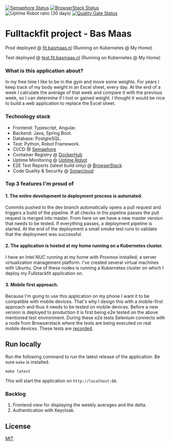 [![Semaphore Status](https://Bamaas.semaphoreci.com/badges/FullStackFit/branches/master.svg?style=shields)](https://bamaas.semaphoreci.com/projects/FullStackFit/)
[![BrowserStack Status](https://automate.browserstack.com/badge.svg?badge_key=SFlpQ0s5WW1GaWlJYjVjL3R4TGpRZHBUei9lY1J5Sng5QnY3NjdQSlhSQT0tLW5vY1FwamkyTituZDRldG1DOG0wNXc9PQ==--9bfa6e5f0a81668369f9ebb1ba200bc64ef3191f)](https://automate.browserstack.com/public-build/SFlpQ0s5WW1GaWlJYjVjL3R4TGpRZHBUei9lY1J5Sng5QnY3NjdQSlhSQT0tLW5vY1FwamkyTituZDRldG1DOG0wNXc9PQ==--9bfa6e5f0a81668369f9ebb1ba200bc64ef3191f)
![Uptime Robot ratio (30 days)](https://img.shields.io/uptimerobot/ratio/m784599266-50bceabcc776dda1320c0df8?label=Uptime)
[![Quality Gate Status](https://sonarcloud.io/api/project_badges/measure?project=bamaas_FullStackFit&metric=alert_status)](https://sonarcloud.io/dashboard?id=bamaas_FullStackFit)

# Fulltackfit project - Bas Maas

Prod deployed @ [fit.basmaas.nl](https://fit.basmaas.nl) (Running on Kubernetes @ My Home)

Test deployed @ [test.fit.basmaas.nl](https://test.fit.basmaas.nl) (Running on Kubernetes @ My Home)

### What is this application about?
In my free time I like to be in the gym and move some weights. For years I keep track of my body weight in an Excel sheet, every day. At the end of a week I calculate the average of that week and compare it with the previous week, so I can determine if I lost or gained weight. I thought it would be nice to build a web application to replace the Excel sheet.

### Technology stack
- Frontend: Typescript, Angular.
- Backend: Java, Spring Boot.
- Database: PostgreSQL.
- Test: Python, Robot Framework.
- CI/CD @ [Semaphore](https://bamaas.semaphoreci.com/projects/FullStackFit/)
- Container Registry @ [DockerHub](https://hub.docker.com/u/bamaas)
- Uptime Monitoring @ [Uptime Robot](https://stats.uptimerobot.com/zp8vnhRRwy)
- E2E Test Reports (latest build only) @ [BrowserStack](https://automate.browserstack.com/public-build/SFlpQ0s5WW1GaWlJYjVjL3R4TGpRZHBUei9lY1J5Sng5QnY3NjdQSlhSQT0tLW5vY1FwamkyTituZDRldG1DOG0wNXc9PQ==--9bfa6e5f0a81668369f9ebb1ba200bc64ef3191f)
- Code Quality & Security @ [Sonarcloud](https://sonarcloud.io/dashboard?id=bamaas_FullStackFit)

### Top 3 features I'm proud of

#### 1. The enitre development to deployment process is automated. 
Commits pushed to the dev branch automatically opens a pull request and triggers a build of the pipeline. If all checks in the pipeline passes the pull request is merged into master. From here on we have a new master version that needs to be tested. If everything passes, a deployment pipeline is started. At the end of the deployment a small smoke test runs to validate that the deployment was successful.

#### 2. The application is hosted at my home running on a Kubernetes cluster.
I have an Intel NUC running at my home with Proxmox installed; a server virtualization management platform. I've created several virtual machines with Ubuntu. One of these nodes is running a Kubernetes cluster on which I deploy my Fullstackfit application on.

#### 3. Mobile first approach.
Because I'm going to use this application on my phone I want it to be compatible with mobile devices. That's why I design this with a mobile-first approach and thus it needs to be tested on mobile devices. Before a new version is deployed to production it is first being e2e tested on the above mentioned test environment. During these e2e tests Selenium connects with a node from Browserstack where the tests are being executed on real mobile devices. These tests are [recorded](https://automate.browserstack.com/public-build/SFlpQ0s5WW1GaWlJYjVjL3R4TGpRZHBUei9lY1J5Sng5QnY3NjdQSlhSQT0tLW5vY1FwamkyTituZDRldG1DOG0wNXc9PQ==--9bfa6e5f0a81668369f9ebb1ba200bc64ef3191f).

## Run locally
Run the following command to run the latest release of the application. Be sure `make` is installed.

`make latest`

This will start the application on `http://localhost:80`.

### Backlog
1. Frontend view for displaying the weekly averages and the delta.
2. Authentication with Keycloak.

## License
[MIT](https://github.com/bamaas/FullStackFit/blob/master/LICENSE.md)